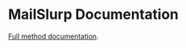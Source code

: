# MailSlurp Documentation
[Full method documentation](https://github.com/mailslurp/mailslurp-client-ts-js/blob/master/docs/classes/mailslurp.md).
